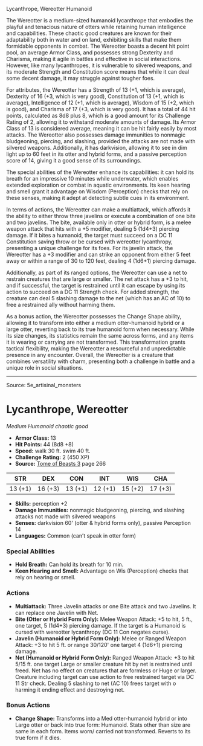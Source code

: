 <MonsterName/>Lycanthrope, Wereotter</MonsterName>
<CreatureType/>Humanoid</CreatureType>

<summary>The Wereotter is a medium-sized humanoid lycanthrope that embodies the playful and tenacious nature of otters while retaining human intelligence and capabilities. These chaotic good creatures are known for their adaptability both in water and on land, exhibiting skills that make them formidable opponents in combat. The Wereotter boasts a decent hit point pool, an average Armor Class, and possesses strong Dexterity and Charisma, making it agile in battles and effective in social interactions. However, like many lycanthropes, it is vulnerable to silvered weapons, and its moderate Strength and Constitution score means that while it can deal some decent damage, it may struggle against tougher foes.</summary>

<detail>

For attributes, the Wereotter has a Strength of 13 (+1, which is average), Dexterity of 16 (+3, which is very good), Constitution of 13 (+1, which is average), Intelligence of 12 (+1, which is average), Wisdom of 15 (+2, which is good), and Charisma of 17 (+3, which is very good). It has a total of 44 hit points, calculated as 8d8 plus 8, which is a good amount for its Challenge Rating of 2, allowing it to withstand moderate amounts of damage. Its Armor Class of 13 is considered average, meaning it can be hit fairly easily by most attacks. The Wereotter also possesses damage immunities to nonmagic bludgeoning, piercing, and slashing, provided the attacks are not made with silvered weapons. Additionally, it has darkvision, allowing it to see in dim light up to 60 feet in its otter and hybrid forms, and a passive perception score of 14, giving it a good sense of its surroundings.

The special abilities of the Wereotter enhance its capabilities: it can hold its breath for an impressive 10 minutes while underwater, which enables extended exploration or combat in aquatic environments. Its keen hearing and smell grant it advantage on Wisdom (Perception) checks that rely on these senses, making it adept at detecting subtle cues in its environment.

In terms of actions, the Wereotter can make a multiattack, which affords it the ability to either throw three javelins or execute a combination of one bite and two javelins. The bite, available only in otter or hybrid form, is a melee weapon attack that hits with a +5 modifier, dealing 5 (1d4+3) piercing damage. If it bites a humanoid, the target must succeed on a DC 11 Constitution saving throw or be cursed with wereotter lycanthropy, presenting a unique challenge for its foes. For its javelin attack, the Wereotter has a +3 modifier and can strike an opponent from either 5 feet away or within a range of 30 to 120 feet, dealing 4 (1d6+1) piercing damage. 

Additionally, as part of its ranged options, the Wereotter can use a net to restrain creatures that are large or smaller. The net attack has a +3 to hit, and if successful, the target is restrained until it can escape by using its action to succeed on a DC 11 Strength check. For added strength, the creature can deal 5 slashing damage to the net (which has an AC of 10) to free a restrained ally without harming them.

As a bonus action, the Wereotter possesses the Change Shape ability, allowing it to transform into either a medium otter-humanoid hybrid or a large otter, reverting back to its true humanoid form when necessary. While its size changes, its statistics remain the same across forms, and any items it is wearing or carrying are not transformed. This transformation grants tactical flexibility, making the Wereotter a resourceful and unpredictable presence in any encounter. Overall, the Wereotter is a creature that combines versatility with charm, presenting both a challenge in battle and a unique role in social situations.</detail>



---

Source: 5e_artisinal_monsters

# Lycanthrope, Wereotter

*Medium* *Humanoid* *chaotic good*

- **Armor Class:** 13
- **Hit Points:** 44 (8d8 +8)
- **Speed:** walk 30 ft. swim 40 ft.
- **Challenge Rating:** 2 (450 XP)
- **Source:** [Tome of Beasts 3](https://koboldpress.com/kpstore/product/tome-of-beasts-3-for-5th-edition/) page 266

| STR | DEX | CON | INT | WIS | CHA |
| --- | --- | --- | --- | --- | --- |
| 13 (+1) | 16 (+3) | 13 (+1) | 12 (+1) | 15 (+2) | 17 (+3) |

- **Skills:** perception +2
- **Damage Immunities:** nonmagic bludgeoning, piercing, and slashing attacks not made with silvered weapons
- **Senses:** darkvision 60' (otter &amp; hybrid forms only), passive Perception 14
- **Languages:** Common (can’t speak in otter form)

### Special Abilities

- **Hold Breath:** Can hold its breath for 10 min.
- **Keen Hearing and Smell:** Advantage on Wis (Perception) checks that rely on hearing or smell.

### Actions

- **Multiattack:** Three Javelin attacks or one Bite attack and two Javelins. It can replace one Javelin with Net.
- **Bite (Otter or Hybrid Form Only):** Melee Weapon Attack: +5 to hit, 5 ft., one target, 5 (1d4+3) piercing damage. If the target is a Humanoid is cursed with wereotter lycanthropy (DC 11 Con negates curse).
- **Javelin (Humanoid or Hybrid Form Only):** Melee or Ranged Weapon Attack: +3 to hit 5 ft. or range 30/120' one target 4 (1d6+1) piercing damage.
- **Net (Humanoid or Hybrid Form Only):** Ranged Weapon Attack: +3 to hit 5/15 ft. one target Large or smaller creature hit by net is restrained until freed. Net has no effect on creatures that are formless or Huge or larger. Creature including target can use action to free restrained target via DC 11 Str check. Dealing 5 slashing to net (AC 10) frees target with o harming it ending effect and destroying net.

### Bonus Actions

- **Change Shape:** Transforms into a Med otter-humanoid hybrid or into Large otter or back into true form: Humanoid. Stats other than size are same in each form. Items worn/ carried not transformed. Reverts to its true form if it dies.




